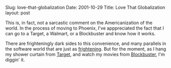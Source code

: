 Slug: love-that-globalization
Date: 2001-10-29
Title: Love That Globalization
layout: post

This is, in fact, not a sarcastic comment on the Americanization of the world. In the process of moving to Phoenix, I&#39;ve apppreciated the fact that I can go to a Target, a Walmart, or a Blockbuster and know how it works. <p>

There are frighteningly dark sides to this convenience, and many parallels in the software world that are just as <a href="http://www.microsoft.com">frightening</a>. But for the moment, as I hang my shower curtain from <a href="http://www.target.com">Target</a>, and watch my movies from <a href="http://www.blockbuster.com">Blockbuster</a>, I&#39;m diggin&#39; it.</p>
